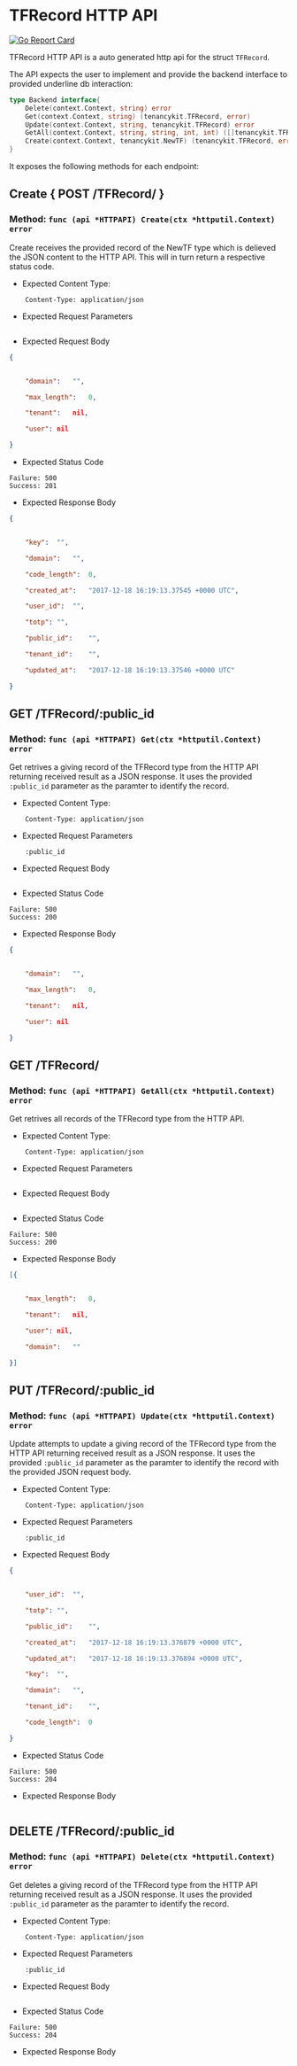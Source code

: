 TFRecord HTTP API 
===============================

[![Go Report Card](https://goreportcard.com/badge/github.com/gokit/tenancykit/api/tfrecordapi)](https://goreportcard.com/report/github.com/gokit/tenancykit/api/tfrecordapi)

TFRecord HTTP API is a auto generated http api for the struct `TFRecord`.

The API expects the user to implement and provide the backend interface to provided underline db interaction:

```go
type Backend interface{
    Delete(context.Context, string) error
    Get(context.Context, string) (tenancykit.TFRecord, error)
    Update(context.Context, string, tenancykit.TFRecord) error
    GetAll(context.Context, string, string, int, int) ([]tenancykit.TFRecord, int, error)
    Create(context.Context, tenancykit.NewTF) (tenancykit.TFRecord, error)
}
```

It exposes the following methods for each endpoint:

## Create { POST /TFRecord/ }
### Method: `func (api *HTTPAPI) Create(ctx *httputil.Context) error`

Create receives the provided record of the NewTF type which is delieved the 
JSON content to the HTTP API. This will in turn return a respective status code.

- Expected Content Type: 

```http
    Content-Type: application/json
```

- Expected Request Parameters

```
```

- Expected Request Body

```json
{


    "domain":	"",

    "max_length":	0,

    "tenant":	nil,

    "user":	nil

}
```

- Expected Status Code

```
Failure: 500
Success: 201
```

- Expected Response Body

```json
{


    "key":	"",

    "domain":	"",

    "code_length":	0,

    "created_at":	"2017-12-18 16:19:13.37545 +0000 UTC",

    "user_id":	"",

    "totp":	"",

    "public_id":	"",

    "tenant_id":	"",

    "updated_at":	"2017-12-18 16:19:13.37546 +0000 UTC"

}
```

## GET /TFRecord/:public_id
### Method: `func (api *HTTPAPI) Get(ctx *httputil.Context) error`

Get retrives a giving record of the TFRecord type from the HTTP API returning received result as a JSON
response. It uses the provided `:public_id` parameter as the paramter to identify the record.

- Expected Content Type: 

```http
    Content-Type: application/json
```

- Expected Request Parameters

```
    :public_id
```

- Expected Request Body

```json
```

- Expected Status Code

```
Failure: 500
Success: 200
```

- Expected Response Body

```json
{


    "domain":	"",

    "max_length":	0,

    "tenant":	nil,

    "user":	nil

}
```

## GET /TFRecord/
### Method: `func (api *HTTPAPI) GetAll(ctx *httputil.Context) error`

Get retrives all records of the TFRecord type from the HTTP API.

- Expected Content Type: 

```http
    Content-Type: application/json
```

- Expected Request Parameters

```
```

- Expected Request Body

```json
```

- Expected Status Code

```
Failure: 500
Success: 200
```

- Expected Response Body

```json
[{


    "max_length":	0,

    "tenant":	nil,

    "user":	nil,

    "domain":	""

}]
```

## PUT /TFRecord/:public_id
### Method: `func (api *HTTPAPI) Update(ctx *httputil.Context) error`

Update attempts to update a giving record of the TFRecord type from the HTTP API returning received result as a JSON
response. It uses the provided `:public_id` parameter as the paramter to identify the record with the provided JSON request body.

- Expected Content Type: 

```http
    Content-Type: application/json
```

- Expected Request Parameters

```
    :public_id
```

- Expected Request Body

```json
{


    "user_id":	"",

    "totp":	"",

    "public_id":	"",

    "created_at":	"2017-12-18 16:19:13.376879 +0000 UTC",

    "updated_at":	"2017-12-18 16:19:13.376894 +0000 UTC",

    "key":	"",

    "domain":	"",

    "tenant_id":	"",

    "code_length":	0

}
```

- Expected Status Code

```
Failure: 500
Success: 204
```


- Expected Response Body

```json
```

## DELETE /TFRecord/:public_id
### Method: `func (api *HTTPAPI) Delete(ctx *httputil.Context) error`

Get deletes a giving record of the TFRecord type from the HTTP API returning received result as a JSON
response. It uses the provided `:public_id` parameter as the paramter to identify the record.

- Expected Content Type: 

```http
    Content-Type: application/json
```

- Expected Request Parameters

```
    :public_id
```

- Expected Request Body

```json
```

- Expected Status Code

```
Failure: 500
Success: 204
```

- Expected Response Body

```json
```